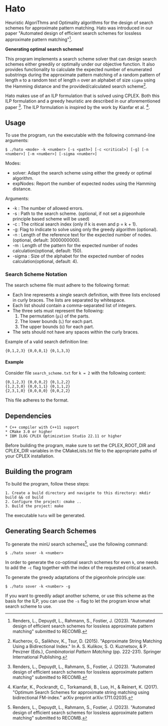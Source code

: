 # Hato

Heuristic AlgoriThms and Optimality algorithms for the design of search schemes for approximate pattern matching. 
Hato was introduced in our paper  "Automated design of efficient search schemes for lossless approximate pattern matching"[^Renders2023].

**Generating optimal search schemes!**

This program implements a search scheme solver that can design search schemes either greedily or optimally under our objective function. 
It also provides functionality to calculate the expected number of enumerated substrings during the approximate pattern matching of a random pattern of length `m` to a random text of length `n` over an alphabet of size `sigma` using the Hamming distance and the provided/calculated search scheme[^Kucherov2015].

Hato makes use of an ILP formulation that is solved using CPLEX. Both this ILP formulation and a greedy heuristic are described in our aforementioned paper [^Renders2023]. The ILP formulation is inspired by the work by Kianfar et al. [^Kianfar2017].

## Usage

To use the program, run the executable with the following command-line arguments:
```
$ ./hato <mode> -k <number> [-s <path>] [-c <critical>] [-g] [-n <number>] [-m <number>] [-sigma <number>]
```

Modes:

  *  solver: Adapt the search scheme using either the greedy or optimal algorithm.
  *  expNodes: Report the number of expected nodes using the Hamming distance.

Arguments:

   * -k <number>: The number of allowed errors.
   * -s <path>: Path to the search scheme. (optional, if not set a pigeonhole principle based scheme will be used)
   * -c <critical>: The critical search index (only if k is even and p = k + 1).
  *  -g: Flag to indicate to solve using only the greedy algorithm (optional).
  *  -n <number>: Length of the reference text for the expected number of nodes. (optional, default: 3000000000).
  *  -m <number>: Length of the pattern for the expected number of nodes calculation(optional, default: 150).
  * -sigma <number>: Size of the alphabet for the expected number of nodes calculation(optional, default: 4).
 
### Search Scheme Notation
 
 The search scheme file  must adhere to the following format:

- Each line represents a single search definition, with three lists enclosed in curly braces. The lists are separated by whitespace.
- Each list should contain a comma-separated list of integers.
- The three sets must represent the following:
  1. The permutation (`pi`) of the parts.
  2. The lower bounds (`L`) for each part.
  3. The upper bounds (`U`) for each part.
- The sets should not have any spaces within the curly braces.

Example of a valid search definition line:

```
{0,1,2,3} {0,0,0,1} {0,1,3,3}
```



#### Example
Consider file `search_scheme.txt` for `k = 2` with the following content:

```
{0,1,2,3} {0,0,0,2} {0,1,2,2}
{1,2,3,0} {0,0,1,1} {0,1,1,2}
{2,3,1,0} {0,0,0,0} {0,0,2,2}
```
This file adheres to the format.

## Dependencies

    * C++ compiler with C++11 support
    * CMake 3.0 or higher
    * IBM ILOG CPLEX Optimization Studio 22.11 or higher

Before building the program, make sure to set the CPLEX_ROOT_DIR and CPLEX_DIR variables in the CMakeLists.txt file to the appropriate paths of your CPLEX installation.

## Building the program

To build the program, follow these steps:

    1. Create a build directory and navigate to this directory: mkdir build && cd build
    2. Configure the project: cmake ..
    3. Build the project: make

The executable `hato` will be generated.
 
 ## Generating Search Schemes
 
 To generate the minU search schemes[^Renders2023], use the following command:
 ```
$ ./hato sover -k <number> 
```
In order to generate the co-optimal search schemes for even `k`, one needs to add the `-c` flag together with the index of the requested critical search.
 
To generate the greedy adaptations of the pigeonhole principle use:
 
  ```
$ ./hato sover -k <number> -g
```
If you want to greedily adapt another scheme, or use this scheme as the basis for the ILP, you can use the `-s` flag to let the program know what search scheme to use.

[^Renders2023]: Renders, L., Depuydt, L., Rahmann, S., Fostier, J. (2023). "Automated design of efficient
search schemes for lossless approximate pattern matching" submitted to RECOMB.
[^Kucherov2015]: Kucherov, G., Salikhov, K., Tsur, D. (2015). "Approximate String Matching Using a Bidirectional Index." In A. S. Kulikov, S. O. Kuznetsov, & P. Pevzner (Eds.), *Combinatorial Pattern Matching* (pp. 222-231). Springer International Publishing.
[^Kianfar2017]: Kianfar, K., Pockrandt, C., Torkamandi, B., Luo, H., & Reinert, K. (2017). "Optimum Search Schemes for approximate string matching using bidirectional FM-index." arXiv preprint arXiv:1711.02035.

